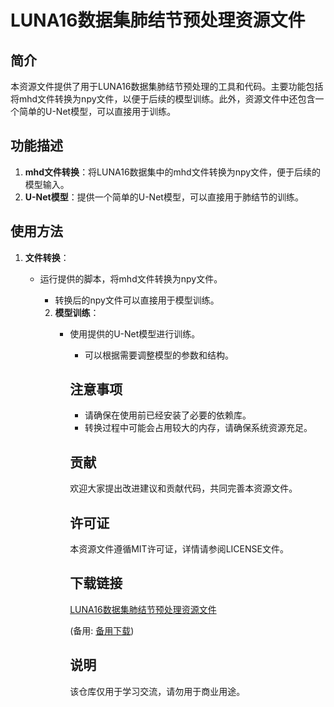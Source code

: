 # LUNA16数据集肺结节预处理资源文件

## 简介
本资源文件提供了用于LUNA16数据集肺结节预处理的工具和代码。主要功能包括将mhd文件转换为npy文件，以便于后续的模型训练。此外，资源文件中还包含一个简单的U-Net模型，可以直接用于训练。

## 功能描述
1. **mhd文件转换**：将LUNA16数据集中的mhd文件转换为npy文件，便于后续的模型输入。
2. **U-Net模型**：提供一个简单的U-Net模型，可以直接用于肺结节的训练。

## 使用方法
1. **文件转换**：
   - 运行提供的脚本，将mhd文件转换为npy文件。
      - 转换后的npy文件可以直接用于模型训练。

      2. **模型训练**：
         - 使用提供的U-Net模型进行训练。
            - 可以根据需要调整模型的参数和结构。

            ## 注意事项
            - 请确保在使用前已经安装了必要的依赖库。
            - 转换过程中可能会占用较大的内存，请确保系统资源充足。

            ## 贡献
            欢迎大家提出改进建议和贡献代码，共同完善本资源文件。

            ## 许可证
            本资源文件遵循MIT许可证，详情请参阅LICENSE文件。

            ## 下载链接
            [LUNA16数据集肺结节预处理资源文件](https://pan.quark.cn/s/434a03a28d4e) 

            (备用: [备用下载](https://pan.baidu.com/s/1spl5QlDh2tyJnAHNuNxdEw?pwd=1234))

            ## 说明

            该仓库仅用于学习交流，请勿用于商业用途。
